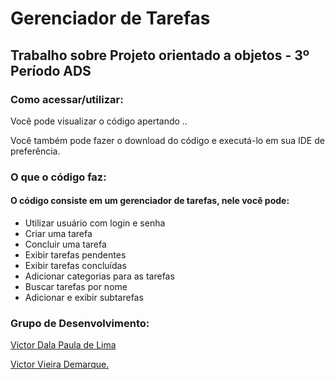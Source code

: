 <h1>Gerenciador de Tarefas</h1>

<h2>Trabalho sobre Projeto orientado a objetos - 3º Período ADS</h2>

<h3>Como acessar/utilizar:</h3>
<p>Você pode visualizar o código apertando .</a>.</p>
<p>Você também pode fazer o download do código e executá-lo em sua IDE de preferência.</p>

<h3>O que o código faz:</h3>
<h4>O código consiste em um gerenciador de tarefas, nele você pode:</h4>
<ul>
  <li>Utilizar usuário com login e senha</li>
  <li>Criar uma tarefa</li>
  <li>Concluir uma tarefa</li>
  <li>Exibir tarefas pendentes</li>
  <li>Exibir tarefas concluídas</li>
  <li>Adicionar categorias para as tarefas</li>
  <li>Buscar tarefas por nome</li>
  <li>Adicionar e exibir subtarefas</li>
</ul>

<h3>Grupo de Desenvolvimento:</h3>
<p><a href=https://github.com/Victordplima>Victor Dala Paula de Lima</a></p>
<p><a href=https://github.com/VitinDemarque>Victor Vieira Demarque.</p>

